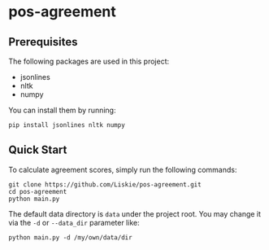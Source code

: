 # pos-agreement

## Prerequisites

The following packages are used in this project:
- jsonlines
- nltk
- numpy

You can install them by running:
```shell
pip install jsonlines nltk numpy
```

## Quick Start

To calculate agreement scores, simply run the following commands:

```shell
git clone https://github.com/Liskie/pos-agreement.git
cd pos-agreement
python main.py
```

The default data directory is `data` under the project root.
You may change it via the `-d` or `--data_dir` parameter like:
```shell
python main.py -d /my/own/data/dir
```